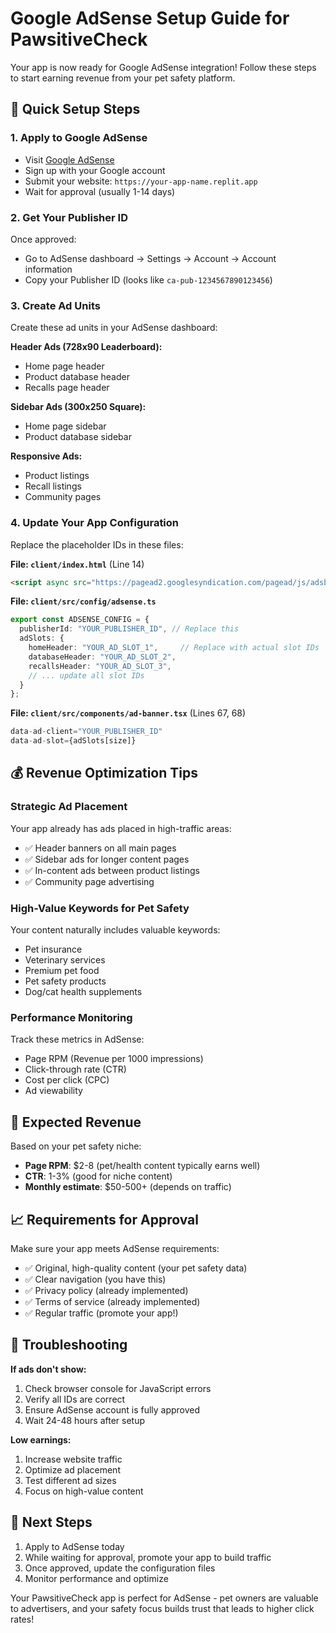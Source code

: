 # Google AdSense Setup Guide for PawsitiveCheck

Your app is now ready for Google AdSense integration! Follow these steps to start earning revenue from your pet safety platform.

## 🚀 Quick Setup Steps

### 1. Apply to Google AdSense
- Visit [Google AdSense](https://www.google.com/adsense/)
- Sign up with your Google account
- Submit your website: `https://your-app-name.replit.app`
- Wait for approval (usually 1-14 days)

### 2. Get Your Publisher ID
Once approved:
- Go to AdSense dashboard → Settings → Account → Account information
- Copy your Publisher ID (looks like `ca-pub-1234567890123456`)

### 3. Create Ad Units
Create these ad units in your AdSense dashboard:

**Header Ads (728x90 Leaderboard):**
- Home page header
- Product database header  
- Recalls page header

**Sidebar Ads (300x250 Square):**
- Home page sidebar
- Product database sidebar

**Responsive Ads:**
- Product listings
- Recall listings
- Community pages

### 4. Update Your App Configuration

Replace the placeholder IDs in these files:

**File: `client/index.html`** (Line 14)
```html
<script async src="https://pagead2.googlesyndication.com/pagead/js/adsbygoogle.js?client=YOUR_PUBLISHER_ID"></script>
```

**File: `client/src/config/adsense.ts`**
```typescript
export const ADSENSE_CONFIG = {
  publisherId: "YOUR_PUBLISHER_ID", // Replace this
  adSlots: {
    homeHeader: "YOUR_AD_SLOT_1",     // Replace with actual slot IDs
    databaseHeader: "YOUR_AD_SLOT_2",  
    recallsHeader: "YOUR_AD_SLOT_3",
    // ... update all slot IDs
  }
};
```

**File: `client/src/components/ad-banner.tsx`** (Lines 67, 68)
```typescript
data-ad-client="YOUR_PUBLISHER_ID"
data-ad-slot={adSlots[size]}
```

## 💰 Revenue Optimization Tips

### Strategic Ad Placement
Your app already has ads placed in high-traffic areas:
- ✅ Header banners on all main pages
- ✅ Sidebar ads for longer content pages  
- ✅ In-content ads between product listings
- ✅ Community page advertising

### High-Value Keywords for Pet Safety
Your content naturally includes valuable keywords:
- Pet insurance
- Veterinary services
- Premium pet food
- Pet safety products
- Dog/cat health supplements

### Performance Monitoring
Track these metrics in AdSense:
- Page RPM (Revenue per 1000 impressions)
- Click-through rate (CTR)
- Cost per click (CPC)
- Ad viewability

## 🎯 Expected Revenue

Based on your pet safety niche:
- **Page RPM**: $2-8 (pet/health content typically earns well)
- **CTR**: 1-3% (good for niche content)
- **Monthly estimate**: $50-500+ (depends on traffic)

## 📈 Requirements for Approval

Make sure your app meets AdSense requirements:
- ✅ Original, high-quality content (your pet safety data)
- ✅ Clear navigation (you have this)
- ✅ Privacy policy (already implemented)
- ✅ Terms of service (already implemented)
- ✅ Regular traffic (promote your app!)

## 🔧 Troubleshooting

**If ads don't show:**
1. Check browser console for JavaScript errors
2. Verify all IDs are correct
3. Ensure AdSense account is fully approved
4. Wait 24-48 hours after setup

**Low earnings:**
1. Increase website traffic
2. Optimize ad placement
3. Test different ad sizes
4. Focus on high-value content

## 🚀 Next Steps

1. Apply to AdSense today
2. While waiting for approval, promote your app to build traffic
3. Once approved, update the configuration files
4. Monitor performance and optimize

Your PawsitiveCheck app is perfect for AdSense - pet owners are valuable to advertisers, and your safety focus builds trust that leads to higher click rates!
